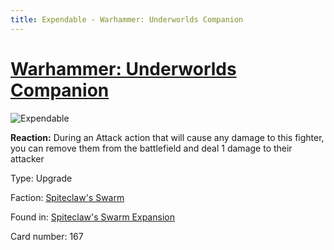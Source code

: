 ```yaml
---
title: Expendable - Warhammer: Underworlds Companion
---
```


# [Warhammer: Underworlds Companion](https://guidokessels.github.io/wh-underworlds)

  

![Expendable](https://warhammerunderworlds.com/wp-content/uploads/sites/6/2018/02/167_ENG.png)

<b>Reaction:</b> During an Attack action that will cause any damage to this fighter, you can remove them from the battlefield and deal 1 damage to their attacker

Type: Upgrade

Faction: [Spiteclaw's Swarm](https://guidokessels.github.io/wh-underworlds/factions/spiteclaws-swarm)

Found in: [Spiteclaw's Swarm Expansion](https://guidokessels.github.io/wh-underworlds/locations/spiteclaws-swarm-expansion)

Card number: 167
